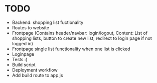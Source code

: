TODO
===
- Backend: shopping list fuctionality
- Routes to website
- Frontpage (Contains header/navbar: login/logout, Content: List of shopping lists, button to create new list, redirect to login page if not logged in)
- Frontpage single list functionality when one list is clicked
- Loginpage
- Tests :)
- Build script
- Deployment workflow
- Add build route to app.js